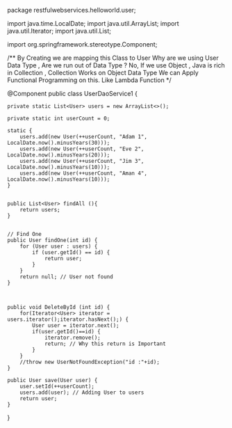 package restfulwebservices.helloworld.user;

import java.time.LocalDate;
import java.util.ArrayList;
import java.util.Iterator;
import java.util.List;

import org.springframework.stereotype.Component;

/**
	By Creating we are mapping this Class to User
	Why are we using User Data Type , Are we run out of Data Type ?
	No, If we use Object , Java is rich in Collection , Collection Works on Object Data Type
	We can Apply Functional Programming on this.
	Like Lambda Function
 */

@Component
public class UserDaoService1 {
	
	private static List<User> users = new ArrayList<>();

	private static int userCount = 0;
			
	static {
		users.add(new User(++userCount, "Adam 1", LocalDate.now().minusYears(30)));
		users.add(new User(++userCount, "Eve 2", LocalDate.now().minusYears(20)));
		users.add(new User(++userCount, "Jim 3", LocalDate.now().minusYears(10)));
		users.add(new User(++userCount, "Aman 4", LocalDate.now().minusYears(10)));
	}
		

	public List<User> findAll (){
		return users;
	}


	// Find One 
	public User findOne(int id) {
	    for (User user : users) {
	        if (user.getId() == id) {
	            return user;
	        }
	    }
	    return null; // User not found
	}
	
	
	
	public void DeleteById (int id) {
	    for(Iterator<User> iterator = users.iterator();iterator.hasNext();) {
	    	User user = iterator.next();
	    	if(user.getId()==id) {
	    		iterator.remove();
	    		return; // Why this return is Important
	    	}
	    }
	    //throw new UserNotFoundException("id :"+id);
	}
		
	public User save(User user) {
		user.setId(++userCount);
		users.add(user); // Adding User to users
		return user;
	}
}
